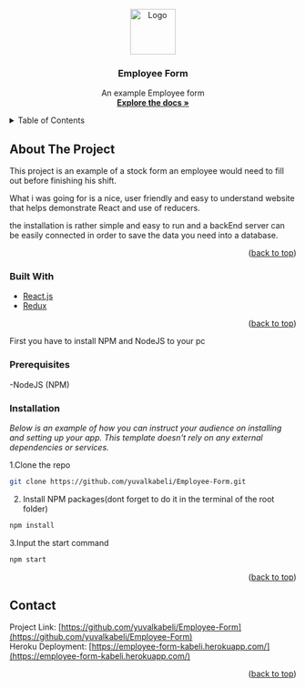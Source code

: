 <div id="top"></div>


<br />
<div align="center">
    <img src="https://www.pageuppeople.com/wp-content/uploads/2019/01/Top-60-Employee-Engagement-image43-1200x720.png" alt="Logo" wihttps://media.npr.org/assets/img/2021/07/16/gettyimages-630263206-e21e85c1e9121a8f6204ccb11ffc0fd973406ae5-s1100-c50.jpgdth="80" height="80">


  <h3 align="center">Employee Form</h3>

  <p align="center">
    An example Employee form
    <br />
    <a href="https://github.com/yuvalkabeli/Employee-Form"><strong>Explore the docs »</strong></a>
    <br />
  </p>
</div>



<!-- TABLE OF CONTENTS -->
<details>
  <summary>Table of Contents</summary>
  <ol>
    <li>
      <a href="#about-the-project">About The Project</a>
      <ul>
        <li><a href="#built-with">Built With</a></li>
      </ul>
    </li>
    <li>
      <a href="#getting-started">Getting Started</a>
      <ul>
        <li><a href="#prerequisites">Prerequisites</a></li>
        <li><a href="#installation">Installation</a></li>
      </ul>
    </li>
    <li><a href="#usage">Usage</a></li>
    <li><a href="#roadmap">Roadmap</a></li>
    <li><a href="#contributing">Contributing</a></li>
    <li><a href="#license">License</a></li>
    <li><a href="#contact">Contact</a></li>
    <li><a href="#acknowledgments">Acknowledgments</a></li>
  </ol>
</details>



<!-- ABOUT THE PROJECT -->
## About The Project

This project is an example of a stock form an employee would need to fill out  before finishing his shift.

What i was going for is a nice, user friendly and easy to understand website that helps demonstrate React and use of reducers.

the installation is rather simple and easy to run and a backEnd server can be easily connected in order to save the data you need into a database.

<p align="right">(<a href="#top">back to top</a>)</p>



### Built With

* [React.js](https://reactjs.org/)
* [Redux](https://redux.js.org/)

<p align="right">(<a href="#top">back to top</a>)</p>



<!-- GETTING STARTED -->
First you have to install NPM and NodeJS to your pc

### Prerequisites

-NodeJS (NPM)

### Installation

_Below is an example of how you can instruct your audience on installing and setting up your app. This template doesn't rely on any external dependencies or services._

1.Clone the repo
   ```sh
   git clone https://github.com/yuvalkabeli/Employee-Form.git
   ```
2.  Install NPM packages(dont forget to do it in the terminal of the root folder)
   ```sh
   npm install
   ```
3.Input the start command
   ```sh
   npm start
   ```
   
<p align="right">(<a href="#top">back to top</a>)</p>




<!-- CONTACT -->
## Contact

Project Link: [https://github.com/yuvalkabeli/Employee-Form](https://github.com/yuvalkabeli/Employee-Form)
</br>
Heroku Deployment: [https://employee-form-kabeli.herokuapp.com/](https://employee-form-kabeli.herokuapp.com/)

<p align="right">(<a href="#top">back to top</a>)</p>








